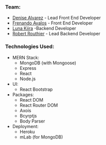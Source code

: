 


### Team:
* [Denise Alvarez](https://github.com???) - Lead Front End Developer
* [Frenando Avalos](https://github.com/favalos06s) - Front End Developer
* [Luna Kiira](https://github.com/kiira2125) -Backend Developer
* [Robert Routhier](https://github.com/RobertRouthier) - Lead Backend Developer

### Technologies Used:
* MERN Stack:
    * MongoDB (with Mongoose)
    * Express
    * React
    * Node.js
* UI:
    * React Bootstrap
* Packages:
    * React DOM
    * React Router DOM
    * Axois
    * Bcyrptjs
    * Body Parser
* Deployment:
    * Heroku
    * mLab (for MongoDB)